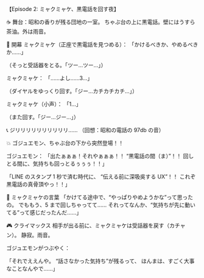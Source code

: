 【Episode 2: ミャクミャケ、黒電話を回す夜】

☕ 舞台：昭和の香りが残る団地の一室。
ちゃぶ台の上に黒電話。壁にはうすら茶油。外は雨音。

🎤 開幕
ミャクミャケ（正座で黒電話を見つめる）：
「かけるべきか、やめるべきか……」

（そっと受話器をとる。「ツー…ツー…」）

ミャクミャケ：
「……よし……3…」

（ダイヤルをゆっくり回す。「ジー…カチカチカチ…」）

ミャクミャケ（小声）：
「1…」

（また回す。「ジー…ジー…」）

📞 ジリリリリリリリリリリ……
（回想：昭和の電話の 97db の音）

💥 ゴジュエモン、ちゃぶ台の下から突然登場！！

ゴジュエモン：
「出たぁぁぁ！それやぁぁぁ！！
“黒電話の間（ま）”！！
回しとる間に、気持ちも回っとるぅぅぅ！！」

「LINE のスタンプ 1 秒で済む時代に、
“伝える前に深吸吳する UX”！！
これぞ黒電話の真骨頂やっ！！」

🚗 ミャクミャケの言葉
「かけてる途中で、“やっぱりやめようかな”って思ったの。
でももう、5 まで回しちゃってて……
それってなんか、“気持ちが先に動いてる”って感じだったんだ……」

🎮 クライマックス
相手が出る前に、ミャクミャケは受話器を戻す（カチャン）。
静寂。雨音。

ゴジュエモンがつぶやく：

「それでええんや。
“話さなかった気持ち”が残るって、
ほんまは、すごく大事なことなんやで……」

